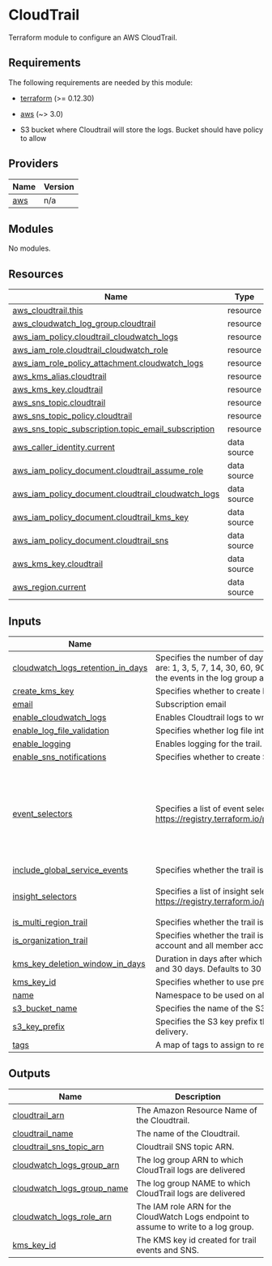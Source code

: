 # CloudTrail

Terraform module to configure an AWS CloudTrail.

## Requirements

The following requirements are needed by this module:

- <a name="requirement_terraform"></a> [terraform](#requirement_terraform) (>= 0.12.30)

- <a name="requirement_aws"></a> [aws](#requirement_aws) (~> 3.0)

- S3 bucket where Cloudtrail will store the logs. Bucket should have policy to allow

## Providers

| Name                                             | Version |
| ------------------------------------------------ | ------- |
| <a name="provider_aws"></a> [aws](#provider_aws) | n/a     |

## Modules

No modules.

## Resources

| Name                                                                                                                                                      | Type        |
| --------------------------------------------------------------------------------------------------------------------------------------------------------- | ----------- |
| [aws_cloudtrail.this](https://registry.terraform.io/providers/hashicorp/aws/latest/docs/resources/cloudtrail)                                             | resource    |
| [aws_cloudwatch_log_group.cloudtrail](https://registry.terraform.io/providers/hashicorp/aws/latest/docs/resources/cloudwatch_log_group)                   | resource    |
| [aws_iam_policy.cloudtrail_cloudwatch_logs](https://registry.terraform.io/providers/hashicorp/aws/latest/docs/resources/iam_policy)                       | resource    |
| [aws_iam_role.cloudtrail_cloudwatch_role](https://registry.terraform.io/providers/hashicorp/aws/latest/docs/resources/iam_role)                           | resource    |
| [aws_iam_role_policy_attachment.cloudwatch_logs](https://registry.terraform.io/providers/hashicorp/aws/latest/docs/resources/iam_role_policy_attachment)  | resource    |
| [aws_kms_alias.cloudtrail](https://registry.terraform.io/providers/hashicorp/aws/latest/docs/resources/kms_alias)                                         | resource    |
| [aws_kms_key.cloudtrail](https://registry.terraform.io/providers/hashicorp/aws/latest/docs/resources/kms_key)                                             | resource    |
| [aws_sns_topic.cloudtrail](https://registry.terraform.io/providers/hashicorp/aws/latest/docs/resources/sns_topic)                                         | resource    |
| [aws_sns_topic_policy.cloudtrail](https://registry.terraform.io/providers/hashicorp/aws/latest/docs/resources/sns_topic_policy)                           | resource    |
| [aws_sns_topic_subscription.topic_email_subscription](https://registry.terraform.io/providers/hashicorp/aws/latest/docs/resources/sns_topic_subscription) | resource    |
| [aws_caller_identity.current](https://registry.terraform.io/providers/hashicorp/aws/latest/docs/data-sources/caller_identity)                             | data source |
| [aws_iam_policy_document.cloudtrail_assume_role](https://registry.terraform.io/providers/hashicorp/aws/latest/docs/data-sources/iam_policy_document)      | data source |
| [aws_iam_policy_document.cloudtrail_cloudwatch_logs](https://registry.terraform.io/providers/hashicorp/aws/latest/docs/data-sources/iam_policy_document)  | data source |
| [aws_iam_policy_document.cloudtrail_kms_key](https://registry.terraform.io/providers/hashicorp/aws/latest/docs/data-sources/iam_policy_document)          | data source |
| [aws_iam_policy_document.cloudtrail_sns](https://registry.terraform.io/providers/hashicorp/aws/latest/docs/data-sources/iam_policy_document)              | data source |
| [aws_kms_key.cloudtrail](https://registry.terraform.io/providers/hashicorp/aws/latest/docs/data-sources/kms_key)                                          | data source |
| [aws_region.current](https://registry.terraform.io/providers/hashicorp/aws/latest/docs/data-sources/region)                                               | data source |

## Inputs

| Name                                                                                                                                 | Description                                                                                                                                                                                                                                                                      | Type                                                                                                                                                                                   | Default | Required |
| ------------------------------------------------------------------------------------------------------------------------------------ | -------------------------------------------------------------------------------------------------------------------------------------------------------------------------------------------------------------------------------------------------------------------------------- | -------------------------------------------------------------------------------------------------------------------------------------------------------------------------------------- | ------- | :------: |
| <a name="input_cloudwatch_logs_retention_in_days"></a> [cloudwatch_logs_retention_in_days](#input_cloudwatch_logs_retention_in_days) | Specifies the number of days you want to retain log events in the specified log group. Possible values are: 1, 3, 5, 7, 14, 30, 60, 90, 120, 150, 180, 365, 400, 545, 731, 1827, 3653, and 0. If you select 0, the events in the log group are always retained and never expire. | `number`                                                                                                                                                                               | `365`   |    no    |
| <a name="input_create_kms_key"></a> [create_kms_key](#input_create_kms_key)                                                          | Specifies whether to create kms key for cloudtrail and SNS. If 'kms_key_id' is set, need to set to 'false'.                                                                                                                                                                      | `bool`                                                                                                                                                                                 | `true`  |    no    |
| <a name="input_email"></a> [email](#input_email)                                                                                     | Subscription email                                                                                                                                                                                                                                                               | `string`                                                                                                                                                                               | n/a     |   yes    |
| <a name="input_enable_cloudwatch_logs"></a> [enable_cloudwatch_logs](#input_enable_cloudwatch_logs)                                  | Enables Cloudtrail logs to write to ceated log group.                                                                                                                                                                                                                            | `bool`                                                                                                                                                                                 | `false` |    no    |
| <a name="input_enable_log_file_validation"></a> [enable_log_file_validation](#input_enable_log_file_validation)                      | Specifies whether log file integrity validation is enabled.                                                                                                                                                                                                                      | `bool`                                                                                                                                                                                 | `false` |    no    |
| <a name="input_enable_logging"></a> [enable_logging](#input_enable_logging)                                                          | Enables logging for the trail. Defaults to true. Setting this to false will pause logging.                                                                                                                                                                                       | `bool`                                                                                                                                                                                 | `false` |    no    |
| <a name="input_enable_sns_notifications"></a> [enable_sns_notifications](#input_enable_sns_notifications)                            | Specifies whether to create SNS topic and send notification of log file delivery.                                                                                                                                                                                                | `bool`                                                                                                                                                                                 | `false` |    no    |
| <a name="input_event_selectors"></a> [event_selectors](#input_event_selectors)                                                       | Specifies a list of event selectors for enabling data event logging. See: https://registry.terraform.io/providers/hashicorp/aws/latest/docs/resources/cloudtrail#event_selector.                                                                                                 | <pre>list(object({<br> read_write_type = string<br> include_management_events = bool<br><br> data_resource = object({<br> type = string<br> values = list(string)<br> })<br> }))</pre> | `[]`    |    no    |
| <a name="input_include_global_service_events"></a> [include_global_service_events](#input_include_global_service_events)             | Specifies whether the trail is publishing events from global services such as IAM to the log files.                                                                                                                                                                              | `bool`                                                                                                                                                                                 | `false` |    no    |
| <a name="input_insight_selectors"></a> [insight_selectors](#input_insight_selectors)                                                 | Specifies a list of insight selectors for identifying unusual operational activity. See: https://registry.terraform.io/providers/hashicorp/aws/latest/docs/resources/cloudtrail#insight_selector.                                                                                | <pre>list(object({<br> insight_type = string<br> }))</pre>                                                                                                                             | `[]`    |    no    |
| <a name="input_is_multi_region_trail"></a> [is_multi_region_trail](#input_is_multi_region_trail)                                     | Specifies whether the trail is created in the current region or in all regions.                                                                                                                                                                                                  | `bool`                                                                                                                                                                                 | `false` |    no    |
| <a name="input_is_organization_trail"></a> [is_organization_trail](#input_is_organization_trail)                                     | Specifies whether the trail is an AWS Organizations trail. Organization trails log events for the master account and all member accounts. Can only be created in the organization master account.                                                                                | `bool`                                                                                                                                                                                 | `false` |    no    |
| <a name="input_kms_key_deletion_window_in_days"></a> [kms_key_deletion_window_in_days](#input_kms_key_deletion_window_in_days)       | Duration in days after which the key is deleted after destruction of the resource, must be between 7 and 30 days. Defaults to 30 days.                                                                                                                                           | `number`                                                                                                                                                                               | `7`     |    no    |
| <a name="input_kms_key_id"></a> [kms_key_id](#input_kms_key_id)                                                                      | Specifies whether to use pre-created CMK. If used, set 'create_kms_key' to 'false'.                                                                                                                                                                                              | `string`                                                                                                                                                                               | `null`  |    no    |
| <a name="input_name"></a> [name](#input_name)                                                                                        | Namespace to be used on all resources                                                                                                                                                                                                                                            | `string`                                                                                                                                                                               | n/a     |   yes    |
| <a name="input_s3_bucket_name"></a> [s3_bucket_name](#input_s3_bucket_name)                                                          | Specifies the name of the S3 bucket designated for publishing log files.                                                                                                                                                                                                         | `string`                                                                                                                                                                               | n/a     |   yes    |
| <a name="input_s3_key_prefix"></a> [s3_key_prefix](#input_s3_key_prefix)                                                             | Specifies the S3 key prefix that follows the name of the bucket you have designated for log file delivery.                                                                                                                                                                       | `string`                                                                                                                                                                               | `null`  |    no    |
| <a name="input_tags"></a> [tags](#input_tags)                                                                                        | A map of tags to assign to resources.                                                                                                                                                                                                                                            | `map(string)`                                                                                                                                                                          | `{}`    |    no    |

## Outputs

| Name                                                                                                              | Description                                                                          |
| ----------------------------------------------------------------------------------------------------------------- | ------------------------------------------------------------------------------------ |
| <a name="output_cloudtrail_arn"></a> [cloudtrail_arn](#output_cloudtrail_arn)                                     | The Amazon Resource Name of the Cloudtrail.                                          |
| <a name="output_cloudtrail_name"></a> [cloudtrail_name](#output_cloudtrail_name)                                  | The name of the Cloudtrail.                                                          |
| <a name="output_cloudtrail_sns_topic_arn"></a> [cloudtrail_sns_topic_arn](#output_cloudtrail_sns_topic_arn)       | Cloudtrail SNS topic ARN.                                                            |
| <a name="output_cloudwatch_logs_group_arn"></a> [cloudwatch_logs_group_arn](#output_cloudwatch_logs_group_arn)    | The log group ARN to which CloudTrail logs are delivered                             |
| <a name="output_cloudwatch_logs_group_name"></a> [cloudwatch_logs_group_name](#output_cloudwatch_logs_group_name) | The log group NAME to which CloudTrail logs are delivered                            |
| <a name="output_cloudwatch_logs_role_arn"></a> [cloudwatch_logs_role_arn](#output_cloudwatch_logs_role_arn)       | The IAM role ARN for the CloudWatch Logs endpoint to assume to write to a log group. |
| <a name="output_kms_key_id"></a> [kms_key_id](#output_kms_key_id)                                                 | The KMS key id created for trail events and SNS.                                     |
